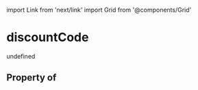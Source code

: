 import Link from 'next/link'
import Grid from '@components/Grid'

# discountCode

undefined

## Property of



